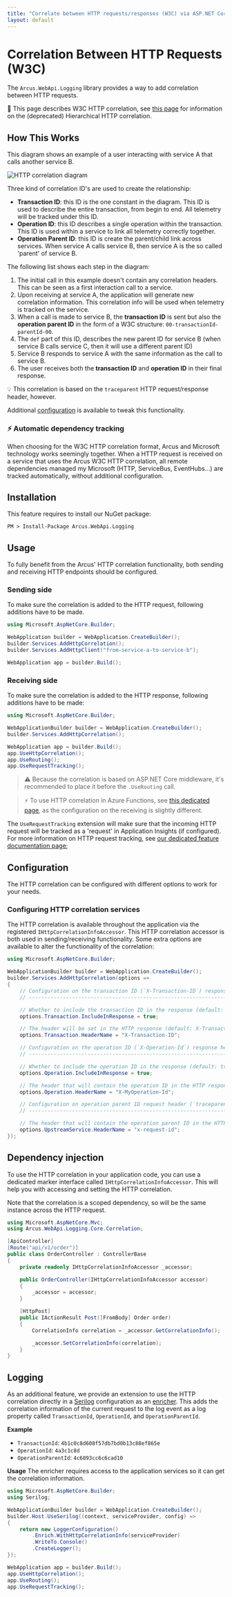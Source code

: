 ```yaml
---
title: "Correlate between HTTP requests/responses (W3C) via ASP.NET Core middleware"
layout: default
---
```


# Correlation Between HTTP Requests (W3C)
The `Arcus.WebApi.Logging` library provides a way to add correlation between HTTP requests. 

🚩 This page describes W3C HTTP correlation, see [this page](./correlation-hierarchical.md) for information on the (deprecated) Hierarchical HTTP correlation.

## How This Works
This diagram shows an example of a user interacting with service A that calls another service B.

![HTTP correlation diagram](/img/http-correlation-w3c.png)

Three kind of correlation ID's are used to create the relationship:
* **Transaction ID**: this ID is the one constant in the diagram. This ID is used to describe the entire transaction, from begin to end. All telemetry will be tracked under this ID.
* **Operation ID**: this ID describes a single operation within the transaction. This ID is used within a service to link all telemetry correctly together.
* **Operation Parent ID**: this ID is create the parent/child link across services. When service A calls service B, then service A is the so called 'parent' of service B.

The following list shows each step in the diagram:
1. The initial call in this example doesn't contain any correlation headers. This can be seen as a first interaction call to a service. 
2. Upon receiving at service A, the application will generate new correlation information. This correlation info will be used when telemetry is tracked on the service.
3. When a call is made to service B, the **transaction ID** is sent but also the **operation parent ID** in the form of a W3C structure: `00-transactionId-parentId-00`.
4. The `def` part of this ID, describes the new parent ID for service B (when service B calls service C, then it will use a different parent ID)
5. Service B responds to service A with the same information as the call to service B.
6. The user receives both the **transaction ID** and **operation ID** in their final response.

💡 This correlation is based on the `traceparent` HTTP request/response header, however.

Additional [configuration](#configuration) is available to tweak this functionality.

### ⚡ Automatic dependency tracking
When choosing for the W3C HTTP correlation format, Arcus and Microsoft technology works seemingly together. When a HTTP request is received on a service that uses the Arcus W3C HTTP correlation, all remote dependencies managed my Microsoft (HTTP, ServiceBus, EventHubs...) are tracked automatically, without additional configuration.

## Installation
This feature requires to install our NuGet package:

```shell
PM > Install-Package Arcus.WebApi.Logging
```

## Usage
To fully benefit from the Arcus' HTTP correlation functionality, both sending and receiving HTTP endpoints should be configured.

### Sending side
To make sure the correlation is added to the HTTP request, following additions have to be made.

```csharp
using Microsoft.AspNetCore.Builder;

WebApplication builder = WebApplication.CreateBuilder();
builder.Services.AddHttpCorrelation();
builder.Services.AddHttpClient("from-service-a-to-service-b");

WebApplication app = builder.Build();
```

### Receiving side
To make sure the correlation is added to the HTTP response, following additions have to be made:

```csharp
using Microsoft.AspNetCore.Builder;

WebApplicationBuilder builder = WebApplication.CreateBuilder();
builder.Services.AddHttpCorrelation();

WebApplication app = builder.Build();
app.UseHttpCorrelation();
app.UseRouting();
app.UseRequestTracking();
```

> ⚠ Because the correlation is based on <span>ASP.NET</span> Core middleware, it's recommended to place it before the `.UseRouting` call.

> ⚡ To use HTTP correlation in Azure Functions, see [this dedicated page](correlation-azure-functions.md), as the configuration on the receiving is slightly different.

The `UseRequestTracking` extension will make sure that the incoming HTTP request will be tracked as a 'request' in Application Insights (if configured).
For more information on HTTP request tracking, see [our dedicated feature documentation page](./logging.md);

## Configuration
The HTTP correlation can be configured with different options to work for your needs.

### Configuring HTTP correlation services
The HTTP correlation is available throughout the application via the registered `IHttpCorrelationInfoAccessor`. This HTTP correlation accessor is both used in sending/receiving functionality.
Some extra options are available to alter the functionality of the correlation:

```csharp
using Microsoft.AspNetCore.Builder;

WebApplicationBuilder builder = WebApplication.CreateBuilder();
builder.Services.AddHttpCorrelation(options =>
{
    // Configuration on the transaction ID (`X-Transaction-ID`) response header.
    // ---------------------------------------------------------------------------------

    // Whether to include the transaction ID in the response (default: true).
    options.Transaction.IncludeInResponse = true;

    // The header will be set in the HTTP response (default: X-Transaction-ID).
    options.Transaction.HeaderName = "X-Transaction-ID";

    // Configuration on the operation ID (`X-Operation-Id`) response header.
    // ----------------------------------------------------------------

    // Whether to include the operation ID in the response (default: true).
    options.Operation.IncludeInResponse = true;

    // The header that will contain the operation ID in the HTTP response (default: X-Operation-Id).
    options.Operation.HeaderName = "X-MyOperation-Id";

    // Configuration on operation parent ID request header (`traceparent`).
    // ------------------------------------------------------------------

    // The header that will contain the operation parent ID in the HTTP request (default: traceparent).
    options.UpstreamService.HeaderName = "x-request-id";
});
```

## Dependency injection
To use the HTTP correlation in your application code, you can use a dedicated marker interface called `IHttpCorrelationInfoAccessor`.
This will help you with accessing and setting the HTTP correlation.

Note that the correlation is a scoped dependency, so will be the same instance across the HTTP request.

```csharp
using Microsoft.AspNetCore.Mvc;
using Arcus.WebApi.Logging.Core.Correlation;

[ApiController]
[Route("api/v1/order")]
public class OrderController : ControllerBase
{
    private readonly IHttpCorrelationInfoAccessor _accessor;

    public OrderController(IHttpCorrelationInfoAccessor accessor)
    {
        _accessor = accessor;
    }

    [HttpPost]
    public IActionResult Post([FromBody] Order order)
    {
        CorrelationInfo correlation = _accessor.GetCorrelationInfo();

        _accessor.SetCorrelationInfo(correlation);
    }
}
```

## Logging
As an additional feature, we provide an extension to use the HTTP correlation directly in a [Serilog](https://serilog.net/) configuration as an [enricher](https://github.com/serilog/serilog/wiki/Enrichment). 
This adds the correlation information of the current request to the log event as a log property called `TransactionId`, `OperationId`, and `OperationParentId`.

**Example**

- `TransactionId`: `4b1c0c8d608f57db7bd0b13c88ef865e`
- `OperationId`: `4a3c1c8d`
- `OperationParentId`: `4c6893cc6c6cad10`

**Usage**
The enricher requires access to the application services so it can get the correlation information.

```csharp
using Microsoft.AspNetCore.Builder;
using Serilog;

WebApplicationBuilder builder = WebApplication.CreateBuilder();
builder.Host.UseSerilog((context, serviceProvider, config) =>
{
    return new LoggerConfiguration()
        .Enrich.WithHttpCorrelationInfo(serviceProvider)
        .WriteTo.Console()
        .CreateLogger();
});

WebApplication app = builder.Build();
app.UseHttpCorrelation();
app.UseRouting();
app.UseRequestTracking();
```
